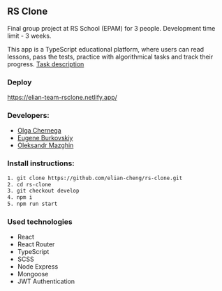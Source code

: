 ## RS Clone

Final group project at RS School (EPAM) for 3 people. Development time limit - 3 weeks.

This app is a TypeScript educational platform, where users can read lessons, pass the tests, practice with algorithmical tasks and track their progress. [Task description](https://github.com/rolling-scopes-school/tasks/blob/master/tasks/rsclone/rsclone.md)

### Deploy

https://elian-team-rsclone.netlify.app/

### Developers:

- [Olga Chernega](https://github.com/elian-cheng)
- [Eugene Burkovskiy](https://github.com/eugeneburkovskiy)
- [Oleksandr Mazghin](https://github.com/ordinaraviro)

### Install instructions:

```bash
1. git clone https://github.com/elian-cheng/rs-clone.git
2. cd rs-clone
3. git checkout develop
4. npm i
5. npm run start
```

### Used technologies

- React
- React Router
- TypeScript
- SCSS
- Node Express
- Mongoose
- JWT Authentication
